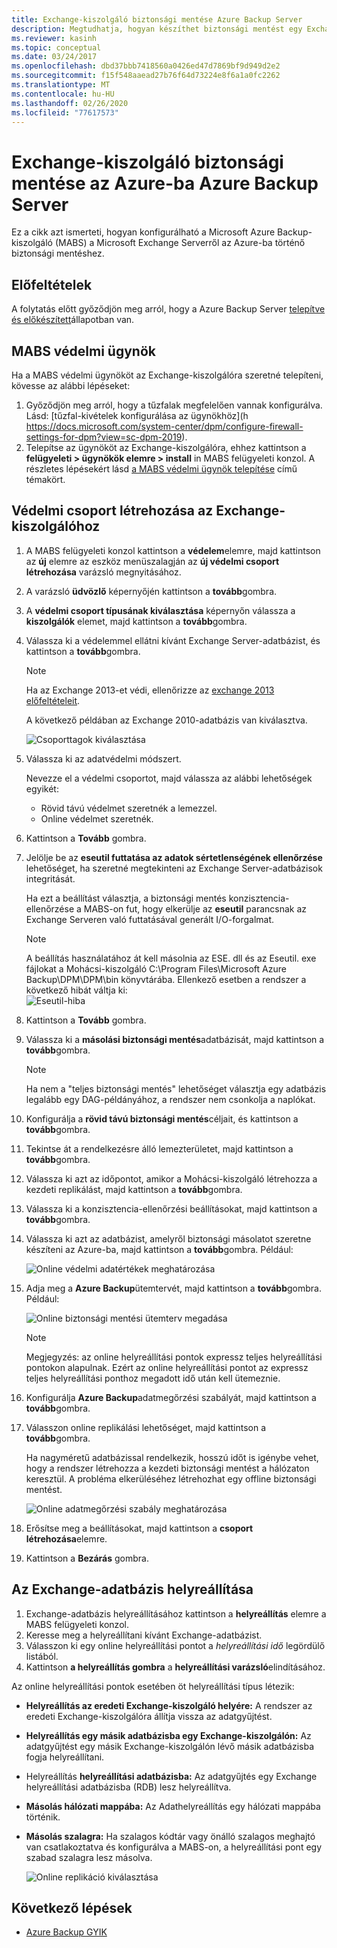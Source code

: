 ```yaml
---
title: Exchange-kiszolgáló biztonsági mentése Azure Backup Server
description: Megtudhatja, hogyan készíthet biztonsági mentést egy Exchange-kiszolgálóról Azure Backup használatával Azure Backup Server
ms.reviewer: kasinh
ms.topic: conceptual
ms.date: 03/24/2017
ms.openlocfilehash: dbd37bbb7418560a0426ed47d7869bf9d949d2e2
ms.sourcegitcommit: f15f548aaead27b76f64d73224e8f6a1a0fc2262
ms.translationtype: MT
ms.contentlocale: hu-HU
ms.lasthandoff: 02/26/2020
ms.locfileid: "77617573"
---
```

# <a name="back-up-an-exchange-server-to-azure-with-azure-backup-server"></a>Exchange-kiszolgáló biztonsági mentése az Azure-ba Azure Backup Server

Ez a cikk azt ismerteti, hogyan konfigurálható a Microsoft Azure Backup-kiszolgáló (MABS) a Microsoft Exchange Serverről az Azure-ba történő biztonsági mentéshez.  

## <a name="prerequisites"></a>Előfeltételek

A folytatás előtt győződjön meg arról, hogy a Azure Backup Server [telepítve és előkészített](backup-azure-microsoft-azure-backup.md)állapotban van.

## <a name="mabs-protection-agent"></a>MABS védelmi ügynök

Ha a MABS védelmi ügynököt az Exchange-kiszolgálóra szeretné telepíteni, kövesse az alábbi lépéseket:

1. Győződjön meg arról, hogy a tűzfalak megfelelően vannak konfigurálva. Lásd: [tűzfal-kivételek konfigurálása az ügynökhöz](h https://docs.microsoft.com/system-center/dpm/configure-firewall-settings-for-dpm?view=sc-dpm-2019).
2. Telepítse az ügynököt az Exchange-kiszolgálóra, ehhez kattintson a **felügyeleti > ügynökök elemre > install** in MABS felügyeleti konzol. A részletes lépésekért lásd [a MABS védelmi ügynök telepítése](https://docs.microsoft.com/system-center/dpm/deploy-dpm-protection-agent?view=sc-dpm-2019) című témakört.

## <a name="create-a-protection-group-for-the-exchange-server"></a>Védelmi csoport létrehozása az Exchange-kiszolgálóhoz

1. A MABS felügyeleti konzol kattintson a **védelem**elemre, majd kattintson az **új** elemre az eszköz menüszalagján az **új védelmi csoport létrehozása** varázsló megnyitásához.
2. A varázsló **üdvözlő** képernyőjén kattintson a **tovább**gombra.
3. A **védelmi csoport típusának kiválasztása** képernyőn válassza a **kiszolgálók** elemet, majd kattintson a **tovább**gombra.
4. Válassza ki a védelemmel ellátni kívánt Exchange Server-adatbázist, és kattintson a **tovább**gombra.

   > [!NOTE]
   > Ha az Exchange 2013-et védi, ellenőrizze az [exchange 2013 előfeltételeit](https://docs.microsoft.com/previous-versions/system-center/system-center-2012-R2/dn751029(v=sc.12)).
   >
   >

    A következő példában az Exchange 2010-adatbázis van kiválasztva.

    ![Csoporttagok kiválasztása](./media/backup-azure-backup-exchange-server/select-group-members.png)
5. Válassza ki az adatvédelmi módszert.

    Nevezze el a védelmi csoportot, majd válassza az alábbi lehetőségek egyikét:

   * Rövid távú védelmet szeretnék a lemezzel.
   * Online védelmet szeretnék.
6. Kattintson a **Tovább** gombra.
7. Jelölje be az **eseutil futtatása az adatok sértetlenségének ellenőrzése** lehetőséget, ha szeretné megtekinteni az Exchange Server-adatbázisok integritását.

    Ha ezt a beállítást választja, a biztonsági mentés konzisztencia-ellenőrzése a MABS-on fut, hogy elkerülje az **eseutil** parancsnak az Exchange Serveren való futtatásával generált I/O-forgalmat.

   > [!NOTE]
   > A beállítás használatához át kell másolnia az ESE. dll és az Eseutil. exe fájlokat a Mohácsi-kiszolgáló C:\Program Files\Microsoft Azure Backup\DPM\DPM\bin könyvtárába. Ellenkező esetben a rendszer a következő hibát váltja ki:  
   > ![Eseutil-hiba](./media/backup-azure-backup-exchange-server/eseutil-error.png)
   >
   >
8. Kattintson a **Tovább** gombra.
9. Válassza ki a **másolási biztonsági mentés**adatbázisát, majd kattintson a **tovább**gombra.

   > [!NOTE]
   > Ha nem a "teljes biztonsági mentés" lehetőséget választja egy adatbázis legalább egy DAG-példányához, a rendszer nem csonkolja a naplókat.
   >
   >
10. Konfigurálja a **rövid távú biztonsági mentés**céljait, és kattintson a **tovább**gombra.
11. Tekintse át a rendelkezésre álló lemezterületet, majd kattintson a **tovább**gombra.
12. Válassza ki azt az időpontot, amikor a Mohácsi-kiszolgáló létrehozza a kezdeti replikálást, majd kattintson a **tovább**gombra.
13. Válassza ki a konzisztencia-ellenőrzési beállításokat, majd kattintson a **tovább**gombra.
14. Válassza ki azt az adatbázist, amelyről biztonsági másolatot szeretne készíteni az Azure-ba, majd kattintson a **tovább**gombra. Például:

    ![Online védelmi adatértékek meghatározása](./media/backup-azure-backup-exchange-server/specify-online-protection-data.png)
15. Adja meg a **Azure Backup**ütemtervét, majd kattintson a **tovább**gombra. Például:

    ![Online biztonsági mentési ütemterv megadása](./media/backup-azure-backup-exchange-server/specify-online-backup-schedule.png)

    > [!NOTE]
    > Megjegyzés: az online helyreállítási pontok expressz teljes helyreállítási pontokon alapulnak. Ezért az online helyreállítási pontot az expressz teljes helyreállítási ponthoz megadott idő után kell ütemeznie.
    >
    >
16. Konfigurálja **Azure Backup**adatmegőrzési szabályát, majd kattintson a **tovább**gombra.
17. Válasszon online replikálási lehetőséget, majd kattintson a **tovább**gombra.

    Ha nagyméretű adatbázissal rendelkezik, hosszú időt is igénybe vehet, hogy a rendszer létrehozza a kezdeti biztonsági mentést a hálózaton keresztül. A probléma elkerüléséhez létrehozhat egy offline biztonsági mentést.  

    ![Online adatmegőrzési szabály meghatározása](./media/backup-azure-backup-exchange-server/specify-online-retention-policy.png)
18. Erősítse meg a beállításokat, majd kattintson a **csoport létrehozása**elemre.
19. Kattintson a **Bezárás** gombra.

## <a name="recover-the-exchange-database"></a>Az Exchange-adatbázis helyreállítása

1. Exchange-adatbázis helyreállításához kattintson a **helyreállítás** elemre a MABS felügyeleti konzol.
2. Keresse meg a helyreállítani kívánt Exchange-adatbázist.
3. Válasszon ki egy online helyreállítási pontot a *helyreállítási idő* legördülő listából.
4. Kattintson **a helyreállítás gombra** a **helyreállítási varázsló**elindításához.

Az online helyreállítási pontok esetében öt helyreállítási típus létezik:

* **Helyreállítás az eredeti Exchange-kiszolgáló helyére:** A rendszer az eredeti Exchange-kiszolgálóra állítja vissza az adatgyűjtést.
* **Helyreállítás egy másik adatbázisba egy Exchange-kiszolgálón:** Az adatgyűjtést egy másik Exchange-kiszolgálón lévő másik adatbázisba fogja helyreállítani.
* Helyreállítás **helyreállítási adatbázisba:** Az adatgyűjtés egy Exchange helyreállítási adatbázisba (RDB) lesz helyreállítva.
* **Másolás hálózati mappába:** Az Adathelyreállítás egy hálózati mappába történik.
* **Másolás szalagra:** Ha szalagos kódtár vagy önálló szalagos meghajtó van csatlakoztatva és konfigurálva a MABS-on, a helyreállítási pont egy szabad szalagra lesz másolva.

    ![Online replikáció kiválasztása](./media/backup-azure-backup-exchange-server/choose-online-replication.png)

## <a name="next-steps"></a>Következő lépések

* [Azure Backup GYIK](backup-azure-backup-faq.md)
